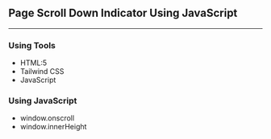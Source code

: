 ## Page Scroll Down Indicator Using JavaScript
*****
### Using Tools
* HTML:5
* Tailwind CSS
* JavaScript

### Using JavaScript
* window.onscroll
* window.innerHeight